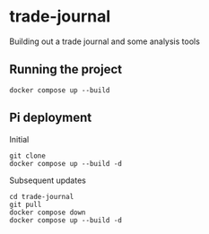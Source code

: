 # trade-journal
Building out a trade journal and some analysis tools


## Running the project

``docker compose up --build``

## Pi deployment
Initial
```
git clone
docker compose up --build -d
```
Subsequent updates
```
cd trade-journal
git pull
docker compose down
docker compose up --build -d